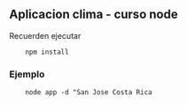 ## Aplicacion clima - curso node

Recuerden ejecutar 

```
    npm install
```

### Ejemplo

```
    node app -d "San Jose Costa Rica
```